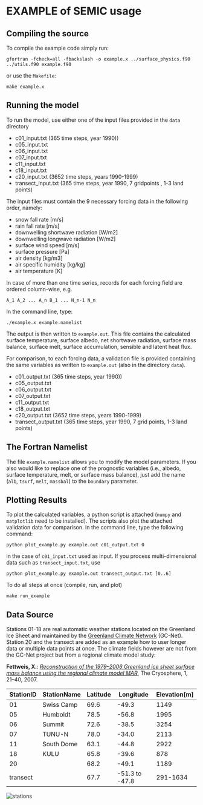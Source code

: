 EXAMPLE of SEMIC usage
======================

Compiling the source
--------------------
To compile the example code simply run:

`gfortran -fcheck=all -fbackslash -o example.x ../surface_physics.f90 ../utils.f90 example.f90`

or use the `Makefile`:

`make example.x`

Running the model
-----------------
To run the model, use either one of the input files provided in the `data` directory

* c01\_input.txt (365 time steps, year 1990))
* c05\_input.txt 
* c06\_input.txt
* c07\_input.txt
* c11\_input.txt
* c18\_input.txt 
* c20\_input.txt (3652 time steps, years 1990-1999)
* transect\_input.txt (365 time steps, year 1990, 7 gridpoints , 1-3 land points)

The input files must contain the 9 necessary forcing data in the following order, namely:

* snow fall rate [m/s]
* rain fall rate [m/s]
* downwelling shortwave radiation [W/m2]
* downwelling longwave radiation [W/m2]
* surface wind speed [m/s]
* surface pressure [Pa]
* air density [kg/m3]
* air specific humidity [kg/kg]
* air temperature [K]

In case of more than one time series, records for each forcing field are ordered column-wise, e.g.

`A_1 A_2 ... A_n B_1 ... N_n-1 N_n`

In the command line, type:

`./example.x example.namelist`

The output is then written to `example.out`. This file contains the calculated
surface temperature, surface albedo, net shortwave radiation, surface mass balance, 
surface melt, surface accumulation, sensible and latent heat flux.

For comparison, to each forcing data, a validation file is provided containing
the same variables as written to `example.out` (also in the directory `data`).

* c01\_output.txt (365 time steps, year 1990))
* c05\_output.txt 
* c06\_output.txt
* c07\_output.txt
* c11\_output.txt
* c18\_output.txt 
* c20\_output.txt (3652 time steps, years 1990-1999)
* transect\_output.txt (365 time steps, year 1990, 7 grid points, 1-3 land points)

The Fortran Namelist
--------------------
The file `example.namelist` allows you to modify the model parameters.
If you also would like to replace one of the prognostic variables (i.e., albedo, surface temperature, melt, or surface mass balance), just add the name (`alb`, `tsurf`, `melt`, `massbal`) to the `boundary` parameter. 

Plotting Results
----------------
To plot the calculated variables, a python script is attached (`numpy` and `matplotlib`
need to be installed). The scripts also plot the attached validation data for comparison.
In the command line, type the following command:

`python plot_example.py example.out c01_output.txt 0`

in the case of `c01_input.txt` used as input. If you process multi-dimensional data such as `transect_input.txt`, use

`python plot_example.py example.out transect_output.txt [0..6]`

To do all steps at once (compile, run, and plot)

`make run_example`

Data Source
-----------

Stations 01-18 are real automatic weather stations located on the Greenland Ice Sheet and maintained by the [Greenland Climate Network](http://cires.colorado.edu/science/groups/steffen/gcnet/) (GC-Net).
Station 20 and the transect are added as an example how to user longer data or multiple data points at once.
The climate fields however are not from the GC-Net project but from a regional climate model study:

__Fettweis, X.__: [_Reconstruction of the 1979–2006 Greenland ice sheet surface mass balance using the regional climate model MAR_](http://www.the-cryosphere.net/1/21/2007/tc-1-21-2007.html), The Cryosphere, 1, 21–40, 2007.

StationID  | StationName   | Latitude | Longitude      | Elevation[m]
-----------|---------------|----------|----------------|-------------
01         |  Swiss Camp   | 69.6     | -49.3          |  1149 
05         |     Humboldt  | 78.5     | -56.8          |  1995
06         |       Summit  | 72.6     | -38.5          |  3254
07         |       TUNU-N  | 78.0     | -34.0          |  2113
11         |   South Dome  | 63.1     | -44.8          |  2922
18         |         KULU  | 65.8     | -39.6          |   878
20         |               | 68.2     | -49.1          |  1189
transect   |               | 67.7     | -51.3 to -47.8 | 291-1634

![stations](https://cloud.githubusercontent.com/assets/5938262/4843232/7ae98c94-602f-11e4-94d2-b9666688269f.png)
